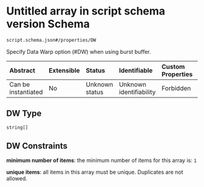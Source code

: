 # Untitled array in script schema version Schema

```txt
script.schema.json#/properties/DW
```

Specify Data Warp option (#DW) when using burst buffer.

| Abstract            | Extensible | Status         | Identifiable            | Custom Properties | Additional Properties | Access Restrictions | Defined In                                                               |
| :------------------ | :--------- | :------------- | :---------------------- | :---------------- | :-------------------- | :------------------ | :----------------------------------------------------------------------- |
| Can be instantiated | No         | Unknown status | Unknown identifiability | Forbidden         | Allowed               | none                | [script.schema.json\*](../out/script.schema.json "open original schema") |

## DW Type

`string[]`

## DW Constraints

**minimum number of items**: the minimum number of items for this array is: `1`

**unique items**: all items in this array must be unique. Duplicates are not allowed.
